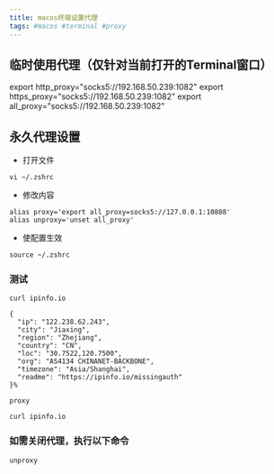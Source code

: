 ```yaml
---
title: macos终端设置代理
tags: #macos #terminal #proxy
---
```



## 临时使用代理（仅针对当前打开的Terminal窗口）

export http_proxy="socks5://192.168.50.239:1082" 
export https_proxy="socks5://192.168.50.239:1082" 
export all_proxy="socks5://192.168.50.239:1082"

## 永久代理设置

-   打开文件

```
vi ~/.zshrc
```

-   修改内容

```
alias proxy='export all_proxy=socks5://127.0.0.1:10808'
alias unproxy='unset all_proxy'
```

-   使配置生效

```
source ~/.zshrc
```

### 测试

```
curl ipinfo.io
```

```
{
  "ip": "122.238.62.243",
  "city": "Jiaxing",
  "region": "Zhejiang",
  "country": "CN",
  "loc": "30.7522,120.7500",
  "org": "AS4134 CHINANET-BACKBONE",
  "timezone": "Asia/Shanghai",
  "readme": "https://ipinfo.io/missingauth"
}%
```

```
proxy
```

```
curl ipinfo.io
```

### 如需关闭代理，执行以下命令

```
unproxy
```